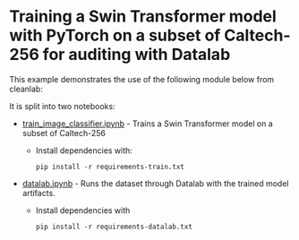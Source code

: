 # Training a Swin Transformer model with PyTorch on a subset of Caltech-256 for auditing with Datalab
This example demonstrates the use of the following module below from cleanlab:

It is split into two notebooks:
- [train_image_classifier.ipynb](train_image_classifier.ipynb) - Trains a Swin Transformer model on a subset of Caltech-256


  - Install dependencies with:

    ```
    pip install -r requirements-train.txt
    ```

- [datalab.ipynb](datalab.ipynb) - Runs the dataset through Datalab with the trained model artifacts.
  - Install dependencies with
    ```
    pip install -r requirements-datalab.txt
    ```
